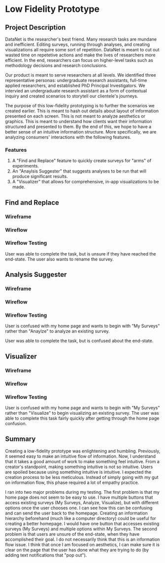 # Low Fidelity Prototype

## Project Description
DataNet is the researcher's best friend. Many research tasks are mundane and inefficient. Editing surveys, running through analyses,
and creating visualizations all require some sort of repetition. DataNet is meant to cut out wasted time on repetetive actions and 
make the lives of researchers more efficient. In the end, researchers can focus on higher-level tasks such as methodology decisions 
and research conclusions.

Our product is meant to serve researchers at all levels. We identified three representative personas: undergraduate research assistants, 
full-time applied researchers, and established PhD Principal Investigators. We intervied an undergraduate research assistant as a form of 
contextual inquiry and created scenarios to storytell our clientele's journeys.

The purpose of this low-fidelity prototyping is to further the scenarios we created earlier. This is meant to hash out details about layout 
of information presented on each screen. This is not meant to analyze aesthetics or graphics. This is meant to understand how clients want 
their information structured and presented to them. By the end of this, we hope to have a better sense of an intuitive information structure. More 
specifically, we are analyzing consumers' interactions with the following features.

### Features
1. A "Find and Replace" feature to quickly create surveys for "arms" of experiments.
2. An "Anaylsis Suggester" that suggests analyses to be run that will produce significant results.
3. A "Visualizer" that allows for comprehensive, in-app visualizations to be made.

## Find and Replace
### Wireframe
### Wireflow
### Wireflow Testing
User was able to complete the task, but is unsure if they have reached the end-state. The user also wants to rename the survey.

## Analysis Suggester
### Wireframe
### Wireflow
### Wireflow Testing
User is confused with my home page and wants to begin with "My Surveys" rather than "Anaylze" to analyze an existing survey.

User was able to complete the task, but is confused about the end-state.

## Visualizer
### Wireframe
### Wireflow
### Wireflow Testing

User is confused with my home page and wants to begin with "My Surveys" rather than "Visualize" to begin visualizing an existing survey.
The user was able to complete this task fairly quickly after getting through the home page confusion.

## Summary

Creating a low-fidelity prototype was enlightening and humbling. Previously, it seemed easy to make an intuitive flow of information. Now, 
I understand that it takes a good amount of work to make something feel intuitive. From a creator's standpoint, making something intuitive 
is not so intuitive. Users are spoiled because using something intuitive is intuitive. I expected the creation process to be less meticulous. 
Instead of simply going with my gut on information flow, this phase required a lot of empathy practice.

I ran into two major problems during my testing. The first problem is that my home page does not seem to be easy to use. I have multiple buttons 
that access existing surveys (My Surveys, Analyze, Visualize), but with different options once the user chooses one. I can see how this can be 
confusing and can send the user back to the homepage. Creating an information hierarchy beforehand (much like a computer directory) could be useful 
for creating a better homepage. I would have one button that accesses existing surveys (My Surveys) and multiple options within My Surveys.
The second problem is that users are unsure of the end-state, when they have accomplished their goal. I do not necessarily think that this is an 
information flow issue. I think that once I am focused on aesthetics, I can make sure it is clear on the page that the user has done what they are 
trying to do (by adding text notifications that "pop out").
